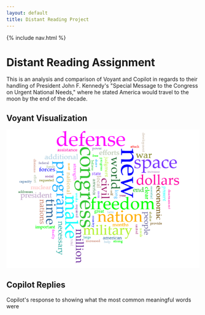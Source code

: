 ```yaml
---
layout: default
title: Distant Reading Project
---
```


{% include nav.html %}


# Distant Reading Assignment 

This is an analysis and comparison of Voyant and Copilot in regards to their handling of President John F. Kennedy's "Special Message to the Congress on Urgent National Needs," where he stated America would travel to the moon by the end of the decade. 

## Voyant Visualization

![image alt text](Voyant_visualization.png)

## Copilot Replies
Copilot's response to showing what the most common meaningful words were 
